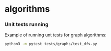 # algorithms


### Unit tests running
Example of running unt tests for graph algorithms:
```sh
python3 -m pytest tests/graphs/test_dfs.py
```
